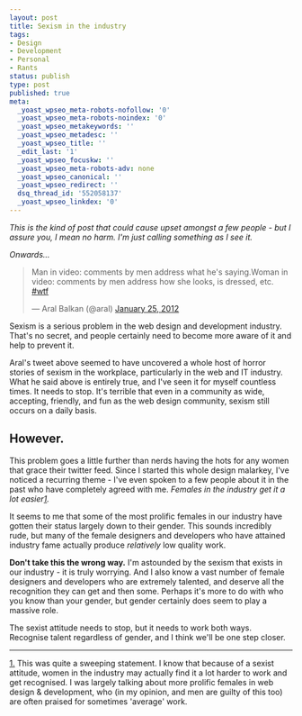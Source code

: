 ```yaml
---
layout: post
title: Sexism in the industry
tags:
- Design
- Development
- Personal
- Rants
status: publish
type: post
published: true
meta:
  _yoast_wpseo_meta-robots-nofollow: '0'
  _yoast_wpseo_meta-robots-noindex: '0'
  _yoast_wpseo_metakeywords: ''
  _yoast_wpseo_metadesc: ''
  _yoast_wpseo_title: ''
  _edit_last: '1'
  _yoast_wpseo_focuskw: ''
  _yoast_wpseo_meta-robots-adv: none
  _yoast_wpseo_canonical: ''
  _yoast_wpseo_redirect: ''
  dsq_thread_id: '552058137'
  _yoast_wpseo_linkdex: '0'
---
```

<em>This is the kind of post that could cause upset amongst a few people - but I assure you, I mean no harm. I'm just calling something as I see it. 

Onwards...</em>

<blockquote class="twitter-tweet"><p>Man in video: comments by men address what he's saying.Woman in video: comments by men address how she looks, is dressed, etc. <a href="https://twitter.com/search/%2523wtf">#wtf</a></p>&mdash; Aral Balkan (@aral) <a href="https://twitter.com/aral/status/162137293036072961" data-datetime="2012-01-25T11:38:37+00:00">January 25, 2012</a></blockquote>
<script src="//platform.twitter.com/widgets.js" charset="utf-8"></script>

Sexism is a serious problem in the web design and development industry. That's no secret, and people certainly need to become more aware of it and help to prevent it.

Aral's tweet above seemed to have uncovered a whole host of horror stories of sexism in the workplace, particularly in the web and IT industry. What he said above is entirely true, and I've seen it for myself countless times. It needs to stop. It's terrible that even in a community as wide, accepting, friendly, and fun as the web design community, sexism still occurs on a daily basis.

<h2>However.</h2>

This problem goes a little further than nerds having the hots for any women that grace their twitter feed. Since I started this whole design malarkey, I've noticed a recurring theme - I've even spoken to a few people about it in the past who have completely agreed with me. <em>Females in the industry get it a lot easier<a class="footnote" href="#ft-1" id="footnote-1" title="This is a bit general. Let me explain.">1</a>.</em>

It seems to me that some of the most prolific females in our industry have gotten their status largely down to their gender. This sounds incredibly rude, but many of the female designers and developers who have attained industry fame actually produce <em>relatively</em> low quality work.

<strong>Don't take this the wrong way.</strong> I'm astounded by the sexism that exists in our industry - it is truly worrying. And I also know a vast number of female designers and developers who are extremely talented, and deserve all the recognition they can get and then some. Perhaps it's more to do with who you know than your gender, but gender certainly does seem to play a massive role.

The sexist attitude needs to stop, but it needs to work both ways. Recognise talent regardless of gender, and I think we'll be one step closer.

<hr />

<a href="#footnote-1" id="ft-1">1.</a> This was quite a sweeping statement. I know that because of a sexist attitude, women in the industry may actually find it a lot harder to work and get recognised. I was largely talking about more prolific females in web design & development, who (in my opinion, and men are guilty of this too) are often praised for sometimes 'average' work.
